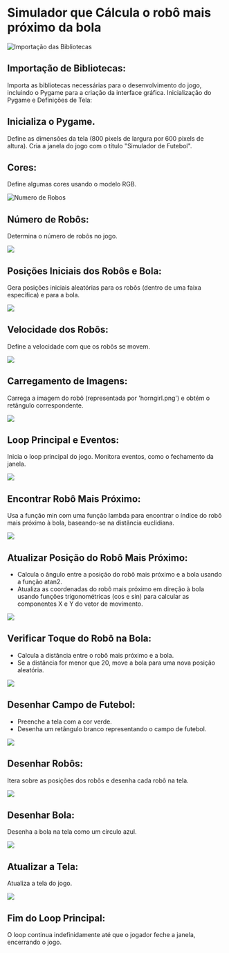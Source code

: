 # Simulador que Cálcula o robô mais próximo da bola
<img src="https://i.ibb.co/VCRF8Lm/ray-so-export-21.png" alt="Importação das Bibliotecas">

## Importação de Bibliotecas:
Importa as bibliotecas necessárias para o desenvolvimento do jogo, incluindo o Pygame para a criação da interface gráfica.
Inicialização do Pygame e Definições de Tela:

## Inicializa o Pygame.
Define as dimensões da tela (800 pixels de largura por 600 pixels de altura).
Cria a janela do jogo com o título "Simulador de Futebol".

## Cores:
Define algumas cores usando o modelo RGB.

<img src="https://i.ibb.co/PtmbCXF/ray-so-export-22.png" alt="Numero de Robos">

## Número de Robôs:
Determina o número de robôs no jogo.

<img src="https://i.ibb.co/FnLRvy3/ray-so-export-23.png">

## Posições Iniciais dos Robôs e Bola:
Gera posições iniciais aleatórias para os robôs (dentro de uma faixa específica) e para a bola.

<img src="https://i.ibb.co/25ZHh00/ray-so-export-24.png">

## Velocidade dos Robôs:
Define a velocidade com que os robôs se movem.

<img src="https://i.ibb.co/NYz8zPw/ray-so-export-25.png">

## Carregamento de Imagens:
Carrega a imagem do robô (representada por 'horngirl.png') e obtém o retângulo correspondente.

<img src="https://i.ibb.co/SJJxQVQ/ray-so-export-26.png">

## Loop Principal e Eventos:
Inicia o loop principal do jogo.
Monitora eventos, como o fechamento da janela.


<img src="https://i.ibb.co/wywWVpW/ray-so-export-27.png">

## Encontrar Robô Mais Próximo:
Usa a função min com uma função lambda para encontrar o índice do robô mais próximo à bola, baseando-se na distância euclidiana.

<img src="https://i.ibb.co/82j8Swj/ray-so-export-28.png">

## Atualizar Posição do Robô Mais Próximo:
 - Calcula o ângulo entre a posição do robô mais próximo e a bola usando a função atan2.
 - Atualiza as coordenadas do robô mais próximo em direção à bola usando funções trigonométricas (cos e sin) para calcular as componentes X e Y do vetor de movimento.

<img src="https://i.ibb.co/jgmSwqn/ray-so-export-29.png">

## Verificar Toque do Robô na Bola:
 - Calcula a distância entre o robô mais próximo e a bola.
 - Se a distância for menor que 20, move a bola para uma nova posição aleatória.

<img src="https://i.ibb.co/dr5SPhY/ray-so-export-30.png">

## Desenhar Campo de Futebol:
 - Preenche a tela com a cor verde.
 - Desenha um retângulo branco representando o campo de futebol.

<img src="https://i.ibb.co/q0wWXbX/ray-so-export-31.png">

## Desenhar Robôs:
Itera sobre as posições dos robôs e desenha cada robô na tela.

<img src="https://i.ibb.co/q1hq7r3/ray-so-export-32.png">

## Desenhar Bola:
Desenha a bola na tela como um círculo azul.

<img src="https://i.ibb.co/tDRPjpD/ray-so-export-33.png">

## Atualizar a Tela:
Atualiza a tela do jogo.

<img src="https://i.ibb.co/B46S1Sk/ray-so-export-34.png">

## Fim do Loop Principal:
O loop continua indefinidamente até que o jogador feche a janela, encerrando o jogo.
